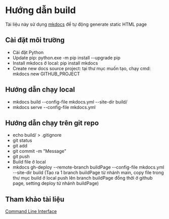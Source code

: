 # Hướng dẫn build
Tài liệu này sử dụng [mkdocs](https://www.mkdocs.org/) để tự động generate static HTML page
## Cài đặt môi trường
- Cài đặt Python
- Update pip: python.exe -m pip install --upgrade pip
- Install mkdocs ở local: pip install mkdocs
- Create new docs source project: tại thư mục muốn tạo, chạy cmd: mkdocs new GITHUB_PROJECT
## Hướng dẫn chạy local
- mkdocs build --config-file mkdocs.yml --site-dir build/
- mkdocs serve --config-file mkdocs.yml
## Hướng dẫn chạy trên git repo
- echo build/ > .gitignore
- git status
- git add <files>
- git commit -m "Message"
- git push
- Build file ở local
- mkdocs gh-deploy --remote-branch buildPage --config-file mkdocs.yml --site-dir build
(Tạo ra 1 branch buildPage từ nhánh main, copy file trong thư mục build ở local push lên branch buildPage đồng thời ở github page, setting deploy từ nhánh buildPage)
## Tham khảo tài liệu
[Command Line Interface](https://www.mkdocs.org/user-guide/cli/)